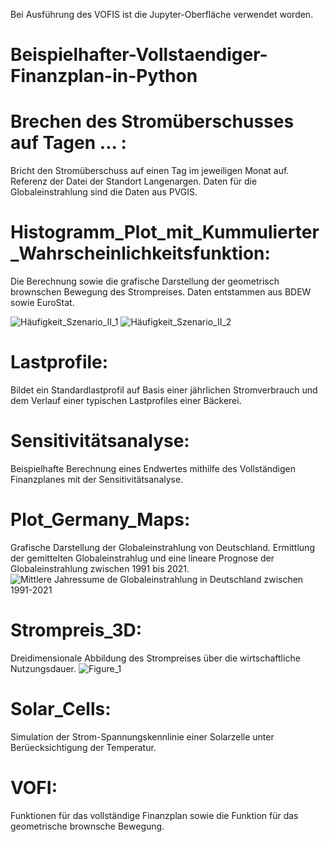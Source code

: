 Bei Ausführung des VOFIS ist die Jupyter-Oberfläche verwendet worden.

# Beispielhafter-Vollstaendiger-Finanzplan-in-Python

# Brechen des Stromüberschusses auf Tagen ... :

Bricht den Stromüberschuss auf einen Tag im jeweiligen Monat auf. 
Referenz der Datei der Standort Langenargen. 
Daten für die Globaleinstrahlung sind die Daten aus PVGIS.

# Histogramm_Plot_mit_Kummulierter_Wahrscheinlichkeitsfunktion:

Die Berechnung sowie die grafische Darstellung der geometrisch brownschen Bewegung des Strompreises.
Daten entstammen aus BDEW sowie EuroStat.

![Häufigkeit_Szenario_II_1](https://user-images.githubusercontent.com/87901707/205653579-05970b6e-a4ef-4fd9-a1c4-b1d16ccc8100.png)
![Häufigkeit_Szenario_II_2](https://user-images.githubusercontent.com/87901707/205653589-64d02b67-41a0-46ee-8cf8-11504cbd3e31.png)


# Lastprofile:
Bildet ein Standardlastprofil auf Basis einer jährlichen Stromverbrauch und dem Verlauf einer typischen Lastprofiles einer Bäckerei.

# Sensitivitätsanalyse:

Beispielhafte Berechnung eines Endwertes mithilfe des Vollständigen Finanzplanes mit der Sensitivitätsanalyse.

# Plot_Germany_Maps:

Grafische Darstellung der Globaleinstrahlung von Deutschland. Ermittlung der gemittelten Globaleinstrahlug und eine
lineare Prognose der Globaleinstrahlung zwischen 1991 bis 2021. 
![Mittlere Jahressume de Globaleinstrahlung in Deutschland zwischen 1991-2021](https://user-images.githubusercontent.com/87901707/205653775-59e1ed10-eb93-4666-ad8a-68f1f320b8bc.png)

# Strompreis_3D:

Dreidimensionale Abbildung des Strompreises über die wirtschaftliche Nutzungsdauer. 
![Figure_1](https://user-images.githubusercontent.com/87901707/205653539-1d6a5aa2-f4c8-4115-b968-5d1f9a301aee.png)

# Solar_Cells:

Simulation der Strom-Spannungskennlinie einer Solarzelle unter Berüecksichtigung der Temperatur. 

# VOFI:

Funktionen für das vollständige Finanzplan sowie die Funktion für das geometrische brownsche Bewegung. 
